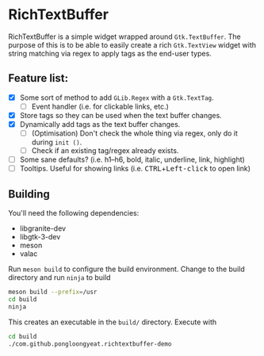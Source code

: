 # RichTextBuffer

<!-- ![screenshot](data/screenshot.png?raw=true) -->

RichTextBuffer is a simple widget wrapped around `Gtk.TextBuffer`.
The purpose of this is to be able to easily create a rich
`Gtk.TextView` widget with string matching via regex to
apply tags as the end-user types.

## Feature list:
- [x] Some sort of method to add `GLib.Regex` with a `Gtk.TextTag`.
    - [ ] Event handler (i.e. for clickable links, etc.)
- [x] Store tags so they can be used when the text buffer changes.
- [x] Dynamically add tags as the text buffer changes.
    - [ ] (Optimisation) Don't check the whole thing via regex, only do it during `init ()`.
    - [ ] Check if an existing tag/regex already exists.
- [ ] Some sane defaults? (i.e. h1–h6, bold, italic, underline, link, highlight)
- [ ] Tooltips. Useful for showing links (i.e. <kbd>CTRL</kbd>+<kbd>Left-click</kbd> to open link)

## Building

You'll need the following dependencies:

- libgranite-dev
- libgtk-3-dev
- meson
- valac

Run `meson build` to configure the build environment. Change to the build directory and run `ninja` to build

```bash
meson build --prefix=/usr
cd build
ninja
```

This creates an executable in the `build/` directory. Execute with

```bash
cd build
./com.github.pongloongyeat.richtextbuffer-demo
```
